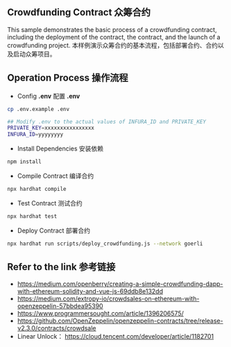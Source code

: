 ## Crowdfunding Contract  众筹合约
This sample demonstrates the basic process of a crowdfunding contract, including the deployment of the contract, the contract, and the launch of a crowdfunding project.
本样例演示众筹合约的基本流程，包括部署合约、合约以及启动众筹项目。

## Operation Process 操作流程

- Config **.env** 配置 **.env**

```sh
cp .env.example .env

## Modify .env to the actual values of INFURA_ID and PRIVATE_KEY
PRIVATE_KEY=xxxxxxxxxxxxxxxx
INFURA_ID=yyyyyyyy
```

- Install Dependencies 安装依赖

```bash
npm install 
```

- Compile Contract 编译合约

```bash
npx hardhat compile
```

- Test Contract 测试合约

```bash
npx hardhat test
```

- Deploy Contract 部署合约

```bash
npx hardhat run scripts/deploy_crowdfunding.js --network goerli
```

## Refer to the link 参考链接

- https://medium.com/openberry/creating-a-simple-crowdfunding-dapp-with-ethereum-solidity-and-vue-js-69ddb8e132dd  
- https://medium.com/extropy-io/crowdsales-on-ethereum-with-openzeppelin-57bbdea95390  
- https://www.programmersought.com/article/1396206575/  
- https://github.com/OpenZeppelin/openzeppelin-contracts/tree/release-v2.3.0/contracts/crowdsale
- Linear Unlock： https://cloud.tencent.com/developer/article/1182701
